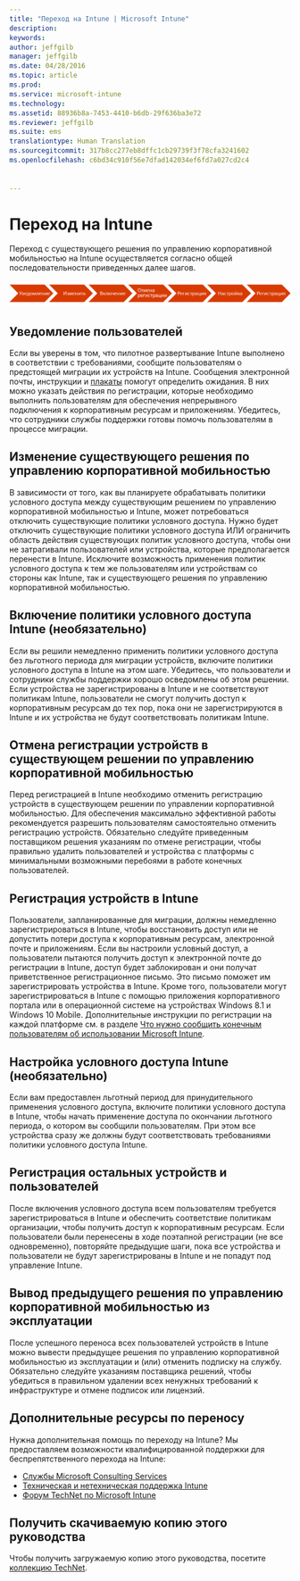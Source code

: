 ```yaml
---
title: "Переход на Intune | Microsoft Intune"
description: 
keywords: 
author: jeffgilb
manager: jeffgilb
ms.date: 04/28/2016
ms.topic: article
ms.prod: 
ms.service: microsoft-intune
ms.technology: 
ms.assetid: 88936b8a-7453-4410-b6db-29f636ba3e72
ms.reviewer: jeffgilb
ms.suite: ems
translationtype: Human Translation
ms.sourcegitcommit: 317b8cc277eb8dffc1cb29739f3f78cfa3241602
ms.openlocfilehash: c6bd34c910f56e7dfad142034ef6fd7a027cd2c4


---
```


# Переход на Intune


Переход с существующего решения по управлению корпоративной мобильностью на Intune осуществляется согласно общей последовательности приведенных далее шагов.

![Этапы перехода на Intune](./media/migrate-intune-steps.png)

## Уведомление пользователей

Если вы уверены в том, что пилотное развертывание Intune выполнено в соответствии с требованиями, сообщите пользователям о предстоящей миграции их устройств на Intune. Сообщения электронной почты, инструкции и [плакаты](https://gallery.technet.microsoft.com/Intune-End-User-Enrollment-3a0c9b0c?WT.mc_id=Blog_Intune_General_PCIT) помогут определить ожидания. В них можно указать действия по регистрации, которые необходимо выполнить пользователям для обеспечения непрерывного подключения к корпоративным ресурсам и приложениям. Убедитесь, что сотрудники службы поддержки готовы помочь пользователям в процессе миграции.

## Изменение существующего решения по управлению корпоративной мобильностью

В зависимости от того, как вы планируете обрабатывать политики условного доступа между существующим решением по управлению корпоративной мобильностью и Intune, может потребоваться отключить существующие политики условного доступа. Нужно будет отключить существующие политики условного доступа ИЛИ ограничить область действия существующих политик условного доступа, чтобы они не затрагивали пользователей или устройства, которые предполагается перенести в Intune.  Исключите возможность применения политик условного доступа к тем же пользователям или устройствам со стороны как Intune, так и существующего решения по управлению корпоративной мобильностью.

## Включение политики условного доступа Intune (необязательно)

Если вы решили немедленно применить политики условного доступа без льготного периода для миграции устройств, включите политики условного доступа в Intune на этом шаге.  Убедитесь, что пользователи и сотрудники службы поддержки хорошо осведомлены об этом решении.  Если устройства не зарегистрированы в Intune и не соответствуют политикам Intune, пользователи не смогут получить доступ к корпоративным ресурсам до тех пор, пока они не зарегистрируются в Intune и их устройства не будут соответствовать политикам Intune.

## Отмена регистрации устройств в существующем решении по управлению корпоративной мобильностью

Перед регистрацией в Intune необходимо отменить регистрацию устройств в существующем решении по управлении корпоративной мобильностью. Для обеспечения максимально эффективной работы рекомендуется разрешить пользователям самостоятельно отменить регистрацию устройств.  Обязательно следуйте приведенным поставщиком решения указаниям по отмене регистрации, чтобы правильно удалить пользователей и устройства с платформы с минимальными возможными перебоями в работе конечных пользователей.

## Регистрация устройств в Intune

Пользователи, запланированные для миграции, должны немедленно зарегистрироваться в Intune, чтобы восстановить доступ или не допустить потери доступа к корпоративным ресурсам, электронной почте и приложениям. Если вы настроили условный доступ, а пользователи пытаются получить доступ к электронной почте до регистрации в Intune, доступ будет заблокирован и они получат приветственное регистрационное письмо. Это письмо поможет им зарегистрировать устройства в Intune.  Кроме того, пользователи могут зарегистрироваться в Intune с помощью приложения корпоративного портала или в операционной системе на устройствах Windows 8.1 и Windows 10 Mobile. Дополнительные инструкции по регистрации на каждой платформе см. в разделе [Что нужно сообщить конечным пользователям об использовании Microsoft Intune](what-to-tell-your-end-users-about-using-microsoft-intune.md).

## Настройка условного доступа Intune (необязательно)

Если вам предоставлен льготный период для принудительного применения условного доступа, включите политики условного доступа в Intune, чтобы начать применение доступа по окончании льготного периода, о котором вы сообщили пользователям. При этом все устройства сразу же должны будут соответствовать требованиями политики условного доступа Intune.

## Регистрация остальных устройств и пользователей

После включения условного доступа всем пользователям требуется зарегистрироваться в Intune и обеспечить соответствие политикам организации, чтобы получить доступ к корпоративным ресурсам. Если пользователи были перенесены в ходе поэтапной регистрации (не все одновременно), повторяйте предыдущие шаги, пока все устройства и пользователи не будут зарегистрированы в Intune и не попадут под управление Intune.

## Вывод предыдущего решения по управлению корпоративной мобильностью из эксплуатации

После успешного переноса всех пользователей устройств в Intune можно вывести предыдущее решения по управлению корпоративной мобильностью из эксплуатации и (или) отменить подписку на службу. Обязательно следуйте указаниям поставщика решений, чтобы убедиться в правильном удалении всех ненужных требований к инфраструктуре и отмене подписок или лицензий.

## Дополнительные ресурсы по переносу

Нужна дополнительная помощь по переходу на Intune? Мы предоставляем возможности квалифицированной поддержки для беспрепятственного перехода на Intune:

<!--- - [Microsoft Intune Onboarding](/em/solutions/fasttrack-center-benefit-for-enterprise-mobility-suite-ems)--->
- [Службы Microsoft Consulting Services](https://www.microsoft.com/en-us/microsoftservices/default.aspx)
- [Техническая и нетехническая поддержка Intune](/intune/troubleshoot/how-to-get-support-for-microsoft-intune)
- [Форум TechNet по Microsoft Intune](https://social.technet.microsoft.com/Forums/en-US/home?forum=microsoftintuneprod)

## Получить скачиваемую копию этого руководства

Чтобы получить загружаемую копию этого руководства, посетите [коллекцию TechNet](https://gallery.technet.microsoft.com/Migrating-to-Intune-ea439387).



<!--HONumber=Aug16_HO1-->


